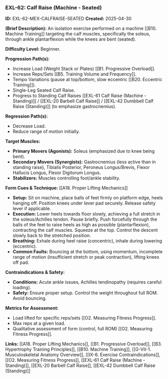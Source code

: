 ### **EXL-62: Calf Raise (Machine - Seated)**

**ID:** EXL-62-MEX-CALFRAISE-SEATED **Created:** 2025-04-30

**(Brief Description):** An isolation exercise performed on a machine [[B10. Machine Training]] targeting the calf muscles, specifically the soleus, through ankle plantarflexion while the knees are bent (seated).

**Difficulty Level:** Beginner.

**Progression Path(s):**

- Increase Load (Weight Stack or Plates) [[B1. Progressive Overload]].
- Increase Reps/Sets [[B5. Training Volume and Frequency]].
- Tempo Variations (pause at top/bottom, slow eccentric [[B20. Eccentric Training]]).
- Single-Leg Seated Calf Raise.
- Progress to Standing Calf Raises [[EXL-61 Calf Raise (Machine - Standing)]] / [[EXL-20 Barbell Calf Raise]] / [[EXL-42 Dumbbell Calf Raise (Standing)]] (to emphasize gastrocnemius).

**Regression Path(s):**

- Decrease Load.
- Reduce range of motion initially.

**Target Muscles:**

- **Primary Movers (Agonists):** Soleus (emphasized due to knee being bent).
- **Secondary Movers (Synergists):** Gastrocnemius (less active than in standing raise), Tibialis Posterior, Peroneus Longus/Brevis, Flexor Hallucis Longus, Flexor Digitorum Longus.
- **Stabilizers:** Muscles controlling foot/ankle stability.

**Form Cues & Technique:** [[A18. Proper Lifting Mechanics]]

- **Setup:** Sit on machine, place balls of feet firmly on platform edge, heels hanging off. Position knees under lever pad securely. Release safety lever if applicable.
- **Execution:** Lower heels towards floor slowly, achieving a full stretch in the soleus/Achilles tendon. Pause briefly. Push forcefully through the balls of the feet to raise heels as high as possible (plantarflexion), contracting the calf muscles. Squeeze at the top. Control the descent slowly back to the stretched position.
- **Breathing:** Exhale during heel raise (concentric), inhale during lowering (eccentric).
- **Common Faults:** Bouncing at the bottom, using momentum, incomplete range of motion (insufficient stretch or peak contraction), lifting knees off pad.

**Contraindications & Safety:**

- **Conditions:** Acute ankle issues, Achilles tendinopathy (requires careful loading).
- **Safety:** Ensure proper setup. Control the weight throughout full ROM. Avoid bouncing.

**Metrics for Assessment:**

- Load lifted for specific reps/sets [[O2. Measuring Fitness Progress]].
- Max reps at a given load.
- Qualitative assessment of form (control, full ROM) [[O2. Measuring Fitness Progress]].

**Links:** [[A18. Proper Lifting Mechanics]], [[B1. Progressive Overload]], [[B3. Hypertrophy Training Principles]], [[B10. Machine Training]], [[G-VII-1. Musculoskeletal Anatomy Overview]], [[IX-6. Exercise Contraindications]], [[O2. Measuring Fitness Progress]], [[EXL-61 Calf Raise (Machine - Standing)]], [[EXL-20 Barbell Calf Raise]], [[EXL-42 Dumbbell Calf Raise (Standing)]]